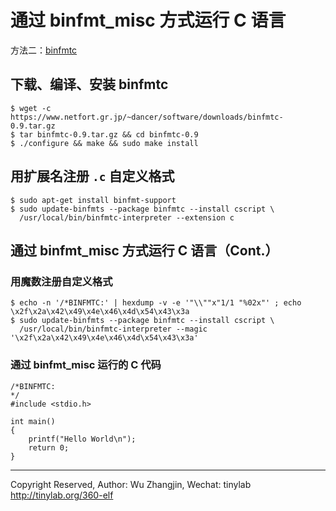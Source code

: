 
# 通过 binfmt_misc 方式运行 C 语言

方法二：[binfmtc](https://www.netfort.gr.jp/~dancer/software/binfmtc.html.en)

## 下载、编译、安装 binfmtc

```
$ wget -c https://www.netfort.gr.jp/~dancer/software/downloads/binfmtc-0.9.tar.gz
$ tar binfmtc-0.9.tar.gz && cd binfmtc-0.9
$ ./configure && make && sudo make install
```

## 用扩展名注册 `.c` 自定义格式

```
$ sudo apt-get install binfmt-support
$ sudo update-binfmts --package binfmtc --install cscript \
  /usr/local/bin/binfmtc-interpreter --extension c
```

## 通过 binfmt_misc 方式运行 C 语言（Cont.）

### 用魔数注册自定义格式

```
$ echo -n '/*BINFMTC:' | hexdump -v -e '"\\""x"1/1 "%02x"' ; echo
\x2f\x2a\x42\x49\x4e\x46\x4d\x54\x43\x3a
$ sudo update-binfmts --package binfmtc --install cscript \
  /usr/local/bin/binfmtc-interpreter --magic '\x2f\x2a\x42\x49\x4e\x46\x4d\x54\x43\x3a'
```

### 通过 binfmt_misc 运行的 C 代码

```
/*BINFMTC:
*/
#include <stdio.h>

int main()
{
    printf("Hello World\n");
    return 0;
}
```

---
Copyright Reserved, Author: Wu Zhangjin, Wechat: tinylab
<http://tinylab.org/360-elf>

